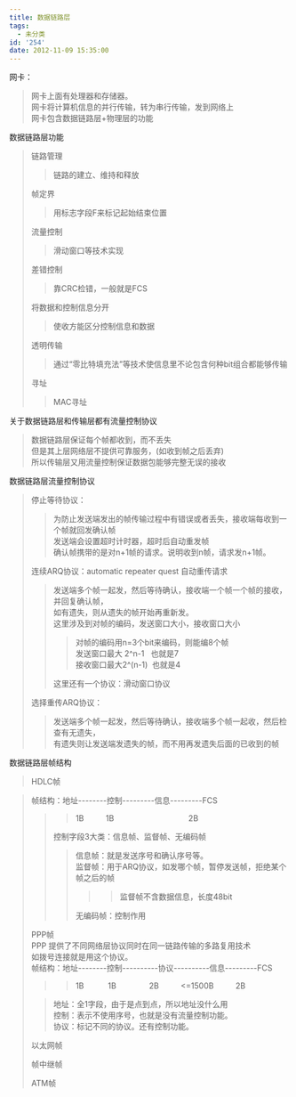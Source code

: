 ```yaml
---
title: 数据链路层
tags:
  - 未分类
id: '254'
date: 2012-11-09 15:35:00
---
```


网卡：  

> 网卡上面有处理器和存储器。  
> 网卡将计算机信息的并行传输，转为串行传输，发到网络上  
> 网卡包含数据链路层+物理层的功能  

  
  
数据链路层功能  

> 链路管理  
> 
> > 链路的建立、维持和释放  
> 
> 帧定界  
> 
> > 用标志字段F来标记起始结束位置  
> 
> 流量控制  
> 
> > 滑动窗口等技术实现  
> 
> 差错控制  
> 
> > 靠CRC检错，一般就是FCS  
> 
> 将数据和控制信息分开  
> 
> > 使收方能区分控制信息和数据  
> 
> 透明传输  
> 
> > 通过“零比特填充法”等技术使信息里不论包含何种bit组合都能够传输  
> 
> 寻址  
> 
> > MAC寻址  
> >   

关于数据链路层和传输层都有流量控制协议  

> 数据链路层保证每个帧都收到，而不丢失  
> 但是其上层网络层不提供可靠服务，(如收到帧之后丢弃)  
> 所以传输层又用流量控制保证数据包能够完整无误的接收  

  
数据链路层流量控制协议  

> 停止等待协议：  
> 
> > 为防止发送端发出的帧传输过程中有错误或者丢失，接收端每收到一个帧就回发确认帧  
> > 发送端会设置超时计时器，超时后自动重发帧  
> > 确认帧携带的是对n+1帧的请求。说明收到n帧，请求发n+1帧。  
> >   
> 
> 连续ARQ协议：automatic repeater quest 自动重传请求
> 
> > 发送端多个帧一起发，然后等待确认，接收端一个帧一个帧的接收，并回复确认帧，  
> > 如有遗失，则从遗失的帧开始再重新发。  
> > 这里涉及到对帧的编码，发送窗口大小，接收窗口大小  
> > 
> > > 对帧的编码用n=3个bit来编码，则能编8个帧  
> > > 发送窗口最大 2^n-1   也就是7  
> > > 接收窗口最大2^(n-1)  也就是4  
> > 
> > 这里还有一个协议：滑动窗口协议  
> > 
> > >   
> 
> 选择重传ARQ协议：  
> 
> > 发送端多个帧一起发，然后等待确认，接收端多个帧一起收，然后检查有无遗失，  
> > 有遗失则让发送端发遗失的帧，而不用再发遗失后面的已收到的帧  
> 
> >   

  
数据链路层帧结构  

> HDLC帧  

> 帧结构：地址--------控制---------信息---------FCS  
> 
> > > 1B          1B                                  2B  
> > 
> > 控制字段3大类：信息帧、监督帧、无编码帧  
> > 
> > > 信息帧：就是发送序号和确认序号等。  
> > > 监督帧：用于ARQ协议，如发哪个帧，暂停发送帧，拒绝某个帧之后的帧  
> > > 
> > > > > 监督帧不含数据信息，长度48bit  
> > > 
> > > 无编码帧：控制作用  
> 
>   
> PPP帧  
> PPP 提供了不同网络层协议同时在同一链路传输的多路复用技术  
> 如拨号连接就是用这个协议。  
> 帧结构：地址--------控制----------协议----------信息---------FCS  
> 
> > > 1B           1B               2B          <=1500B          2B  
> 
> > 地址：全1字段，由于是点到点，所以地址没什么用  
> > 控制：表示不使用序号，也就是没有流量控制功能。  
> > 协议：标记不同的协议。还有控制功能。  
> 
>   
> 以太网帧  
>   
> 帧中继帧  
>   
> ATM帧